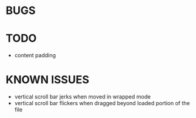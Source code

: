 # BUGS




# TODO

- content padding



# KNOWN ISSUES

- vertical scroll bar jerks when moved in wrapped mode
- vertical scroll bar flickers when dragged beyond loaded portion of the file
